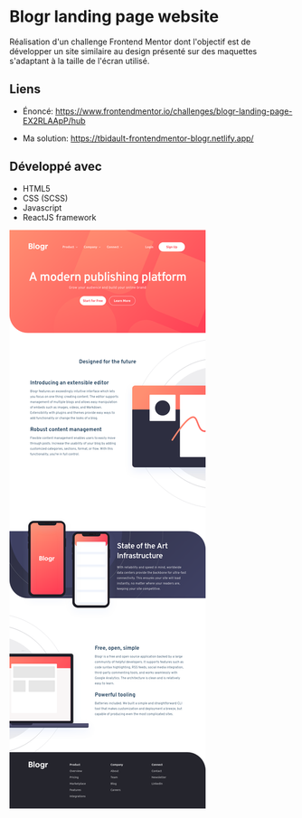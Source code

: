 # Blogr landing page website

Réalisation d'un challenge Frontend Mentor dont l'objectif est de développer un site similaire au design présenté sur des maquettes s'adaptant à la taille de l'écran utilisé.

## Liens

- Énoncé: https://www.frontendmentor.io/challenges/blogr-landing-page-EX2RLAApP/hub

- Ma solution: https://tbidault-frontendmentor-blogr.netlify.app/

## Développé avec

- HTML5
- CSS (SCSS)
- Javascript
- ReactJS framework

![Image text](/screenshot.png)
